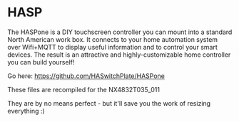 # HASP

The HASPone is a DIY touchscreen controller you can mount into a standard North American work box. It connects to your home automation system over Wifi+MQTT to display useful information and to control your smart devices. The result is an attractive and highly-customizable home controller you can build yourself!

Go here: https://github.com/HASwitchPlate/HASPone

These files are recompiled for the NX4832T035_011

They are by no means perfect - but it'll save you the work of resizing everything :)
